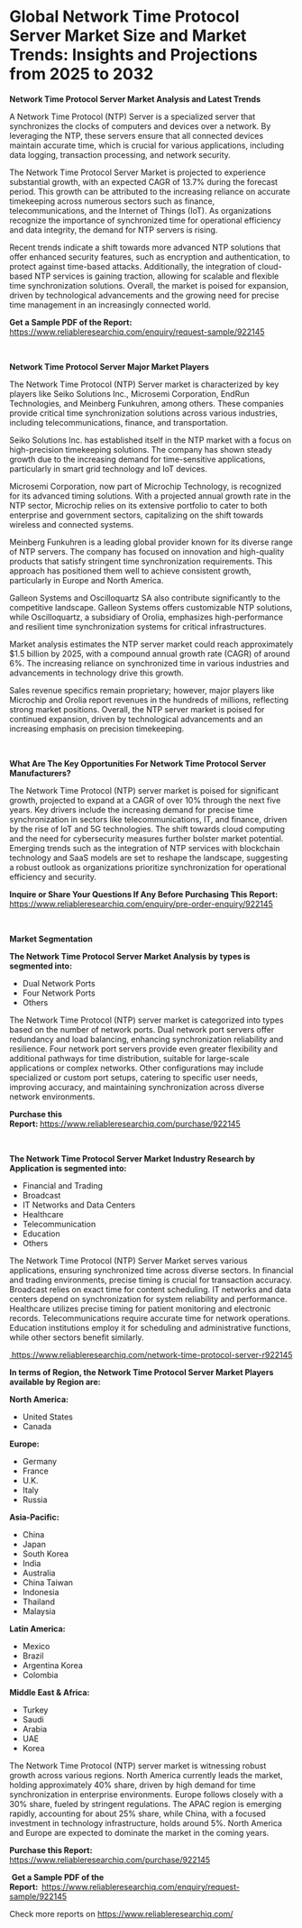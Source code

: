 <p><h1>Global Network Time Protocol Server Market Size and Market Trends: Insights and Projections from 2025 to 2032</h1></p><p><strong>Network Time Protocol Server Market Analysis and Latest Trends</strong></p>
<p><p>A Network Time Protocol (NTP) Server is a specialized server that synchronizes the clocks of computers and devices over a network. By leveraging the NTP, these servers ensure that all connected devices maintain accurate time, which is crucial for various applications, including data logging, transaction processing, and network security.</p><p>The Network Time Protocol Server Market is projected to experience substantial growth, with an expected CAGR of 13.7% during the forecast period. This growth can be attributed to the increasing reliance on accurate timekeeping across numerous sectors such as finance, telecommunications, and the Internet of Things (IoT). As organizations recognize the importance of synchronized time for operational efficiency and data integrity, the demand for NTP servers is rising.</p><p>Recent trends indicate a shift towards more advanced NTP solutions that offer enhanced security features, such as encryption and authentication, to protect against time-based attacks. Additionally, the integration of cloud-based NTP services is gaining traction, allowing for scalable and flexible time synchronization solutions. Overall, the market is poised for expansion, driven by technological advancements and the growing need for precise time management in an increasingly connected world.</p></p>
<p><strong>Get a Sample PDF of the Report:&nbsp;</strong> <a href="https://www.reliableresearchiq.com/enquiry/request-sample/922145?utm_campaign=2301&utm_medium=2&utm_source=Github&utm_content=ia&utm_term=07032025&utm_id=network-time-protocol-server">https://www.reliableresearchiq.com/enquiry/request-sample/922145</a></p>
<p>&nbsp;</p>
<p><strong>Network Time Protocol Server Major Market Players</strong></p>
<p><p>The Network Time Protocol (NTP) Server market is characterized by key players like Seiko Solutions Inc., Microsemi Corporation, EndRun Technologies, and Meinberg Funkuhren, among others. These companies provide critical time synchronization solutions across various industries, including telecommunications, finance, and transportation.</p><p>Seiko Solutions Inc. has established itself in the NTP market with a focus on high-precision timekeeping solutions. The company has shown steady growth due to the increasing demand for time-sensitive applications, particularly in smart grid technology and IoT devices. </p><p>Microsemi Corporation, now part of Microchip Technology, is recognized for its advanced timing solutions. With a projected annual growth rate in the NTP sector, Microchip relies on its extensive portfolio to cater to both enterprise and government sectors, capitalizing on the shift towards wireless and connected systems.</p><p>Meinberg Funkuhren is a leading global provider known for its diverse range of NTP servers. The company has focused on innovation and high-quality products that satisfy stringent time synchronization requirements. This approach has positioned them well to achieve consistent growth, particularly in Europe and North America.</p><p>Galleon Systems and Oscilloquartz SA also contribute significantly to the competitive landscape. Galleon Systems offers customizable NTP solutions, while Oscilloquartz, a subsidiary of Orolia, emphasizes high-performance and resilient time synchronization systems for critical infrastructures.</p><p>Market analysis estimates the NTP server market could reach approximately $1.5 billion by 2025, with a compound annual growth rate (CAGR) of around 6%. The increasing reliance on synchronized time in various industries and advancements in technology drive this growth.</p><p>Sales revenue specifics remain proprietary; however, major players like Microchip and Orolia report revenues in the hundreds of millions, reflecting strong market positions. Overall, the NTP server market is poised for continued expansion, driven by technological advancements and an increasing emphasis on precision timekeeping.</p></p>
<p>&nbsp;</p>
<p><strong>What Are The Key Opportunities For Network Time Protocol Server Manufacturers?</strong></p>
<p><p>The Network Time Protocol (NTP) server market is poised for significant growth, projected to expand at a CAGR of over 10% through the next five years. Key drivers include the increasing demand for precise time synchronization in sectors like telecommunications, IT, and finance, driven by the rise of IoT and 5G technologies. The shift towards cloud computing and the need for cybersecurity measures further bolster market potential. Emerging trends such as the integration of NTP services with blockchain technology and SaaS models are set to reshape the landscape, suggesting a robust outlook as organizations prioritize synchronization for operational efficiency and security.</p></p>
<p><strong>Inquire or Share Your Questions If Any Before Purchasing This Report:</strong> <a href="https://www.reliableresearchiq.com/enquiry/pre-order-enquiry/922145?utm_campaign=2301&utm_medium=2&utm_source=Github&utm_content=ia&utm_term=07032025&utm_id=network-time-protocol-server">https://www.reliableresearchiq.com/enquiry/pre-order-enquiry/922145</a></p>
<p>&nbsp;</p>
<p><strong>Market Segmentation</strong></p>
<p><strong>The Network Time Protocol Server Market Analysis by types is segmented into:</strong></p>
<p><ul><li>Dual Network Ports</li><li>Four Network Ports</li><li>Others</li></ul></p>
<p><p>The Network Time Protocol (NTP) server market is categorized into types based on the number of network ports. Dual network port servers offer redundancy and load balancing, enhancing synchronization reliability and resilience. Four network port servers provide even greater flexibility and additional pathways for time distribution, suitable for large-scale applications or complex networks. Other configurations may include specialized or custom port setups, catering to specific user needs, improving accuracy, and maintaining synchronization across diverse network environments.</p></p>
<p><strong>Purchase this Report:&nbsp;</strong><a href="https://www.reliableresearchiq.com/purchase/922145?utm_campaign=2301&utm_medium=2&utm_source=Github&utm_content=ia&utm_term=07032025&utm_id=network-time-protocol-server">https://www.reliableresearchiq.com/purchase/922145</a></p>
<p>&nbsp;</p>
<p><strong>The Network Time Protocol Server Market Industry Research by Application is segmented into:</strong></p>
<p><ul><li>Financial and Trading</li><li>Broadcast</li><li>IT Networks and Data Centers</li><li>Healthcare</li><li>Telecommunication</li><li>Education</li><li>Others</li></ul></p>
<p><p>The Network Time Protocol (NTP) Server Market serves various applications, ensuring synchronized time across diverse sectors. In financial and trading environments, precise timing is crucial for transaction accuracy. Broadcast relies on exact time for content scheduling. IT networks and data centers depend on synchronization for system reliability and performance. Healthcare utilizes precise timing for patient monitoring and electronic records. Telecommunications require accurate time for network operations. Education institutions employ it for scheduling and administrative functions, while other sectors benefit similarly.</p></p>
<p><a href="https://www.reliableresearchiq.com/network-time-protocol-server-r922145?utm_campaign=2301&utm_medium=2&utm_source=Github&utm_content=ia&utm_term=07032025&utm_id=network-time-protocol-server">&nbsp;https://www.reliableresearchiq.com/network-time-protocol-server-r922145</a></p>
<p><strong>In terms of Region, the Network Time Protocol Server Market Players available by Region are:</strong></p>
<p>
    <p> <strong> North America: </strong>
        <ul>
            <li>United States</li>
            <li>Canada</li>
        </ul>
        </p> 
    <p> <strong> Europe: </strong>
        <ul>
            <li>Germany</li>
            <li>France</li>
            <li>U.K.</li>
            <li>Italy</li>
            <li>Russia</li>
        </ul>
        </p> 
    <p> <strong> Asia-Pacific: </strong>
        <ul>
            <li>China</li>
            <li>Japan</li>
            <li>South Korea</li>
            <li>India</li>
            <li>Australia</li>
            <li>China Taiwan</li>
            <li>Indonesia</li>
            <li>Thailand</li>
            <li>Malaysia</li>
        </ul>
        </p> 
    <p> <strong> Latin America: </strong>
        <ul>
            <li>Mexico</li>
            <li>Brazil</li>
            <li>Argentina Korea</li>
            <li>Colombia</li>
        </ul>
        </p> 
    <p> <strong> Middle East & Africa: </strong>
        <ul>
            <li>Turkey</li>
            <li>Saudi</li>
            <li>Arabia</li>
            <li>UAE</li>
            <li>Korea</li>
        </ul>
    </p>
    </p>
<p><p>The Network Time Protocol (NTP) server market is witnessing robust growth across various regions. North America currently leads the market, holding approximately 40% share, driven by high demand for time synchronization in enterprise environments. Europe follows closely with a 30% share, fueled by stringent regulations. The APAC region is emerging rapidly, accounting for about 25% share, while China, with a focused investment in technology infrastructure, holds around 5%. North America and Europe are expected to dominate the market in the coming years.</p></p>
<p><strong>Purchase this Report: </strong><a href="https://www.reliableresearchiq.com/purchase/922145?utm_campaign=2301&utm_medium=2&utm_source=Github&utm_content=ia&utm_term=07032025&utm_id=network-time-protocol-server">https://www.reliableresearchiq.com/purchase/922145</a></p>
<p>&nbsp;<strong>Get a Sample PDF of the Report:&nbsp;&nbsp;</strong><a href="https://www.reliableresearchiq.com/enquiry/request-sample/922145?utm_campaign=2301&utm_medium=2&utm_source=Github&utm_content=ia&utm_term=07032025&utm_id=network-time-protocol-server">https://www.reliableresearchiq.com/enquiry/request-sample/922145</a></p>
<p><strong></strong></p>
<p>Check more reports on <a href="https://www.reliableresearchiq.com/?utm_campaign=2301&utm_medium=2&utm_source=Github&utm_content=ia&utm_term=07032025&utm_id=network-time-protocol-server">https://www.reliableresearchiq.com/</a></p>